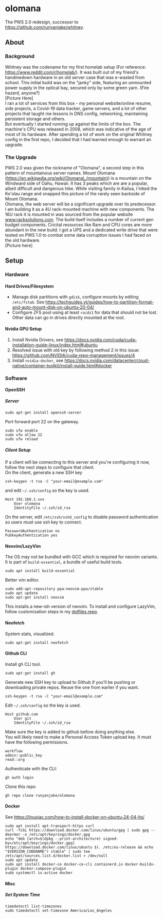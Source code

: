 # olomana
The PWS 2.0 redesign, successor to https://github.com/runyanjake/whitney.

## About

### Background
Whitney was the codename for my first homelab setup (For reference: https://www.reddit.com/r/homelab/). It was built out of my friend's handmedown hardware in an old server case that was e-wasted from school. This initial build was on the "janky" side, featuring an unmounted power supply in the optical bay, secured only by some green yarn. (Fire hazard, anyone?)  
[Picture Here]  
I ran a lot of services from this box - my personal website/online resume, side projects, a Covid-19 data tracker, game servers, and a lot of other projects that taught me lessons in DNS config, networking, maintaining persistent storage and others.  
But eventually I started running up against the limits of the box. The machine's CPU was released in 2008, which was indicative of the age of most of its hardware. After spending a lot of work on the original Whitney config in the first repo, I decided that I had learned enough to warrant an upgrade.

### The Upgrade
PWS 2.0 was given the nickname of "Olomana", a second step in this pattern of mountainous server names. Mount Olomana (https://en.wikipedia.org/wiki/Olomana\_(mountain)) is a mountain on the Windward side of Oahu, Hawaii. It has 3 peaks which are are a popular, albeit difficult and dangerous hike. While visiting family in Kailua, I hiked the Ko'olau range and snapped this picture of the rarely seen backside of Mount Olomana.  
Olomana, the web server will be a significant upgrade over its predecessor. I am building it as a 4U rack-mounted machine with new components. The 16U rack it is mounted in was sourced from the popular website www.racksolutions.com. The build itself includes a number of current gen budget components. Cricital resources like Ram and CPU cores are more abundant in the new build. I got a UPS and a dedicated write drive that were tested on PWS 1.0 to combat some data corruption issues I had faced on the old hardware.  
[Picture here]

## Setup

### Hardware

#### Hard Drives/Filesystem
- Manage disk partitions with `gdisk`, configure mounts by editing `/etc/fstab`. See https://techguides.yt/guides/how-to-partition-format-and-auto-mount-disk-on-ubuntu-20-04/  
- Configure ZFS pool using at least `raidz1` for data that should not be lost. Other data can go in drives directly mounted at the root.

#### Nvidia GPU Setup
1. Install Nvidia Drivers, see https://docs.nvidia.com/cuda/cuda-installation-guide-linux/index.html#ubuntu  
2. Resolved issue with old key by following method 2 in this issue: https://github.com/NVIDIA/cuda-repo-management/issues/4  
3. Install `nvidia-docker`, see https://docs.nvidia.com/datacenter/cloud-native/container-toolkit/install-guide.html#docker

### Software

#### OpenSSH

##### Server
```
sudo apt-get install openssh-server
```
Port forward port 22 on the gateway.
```
sudo ufw enable
sudo ufw allow 22
sudo ufw reload
```

##### Client Setup
If a client will be connecting to this server and you're configuring it now, follow the next steps to configure that client.  
On the client, generate a new SSH key
```
ssh-keygen -t rsa -C "your-email@example.com"
```
and edit `~/.ssh/config` so the key is used.
```
Host 192.168.1.xxx
    User olomana
    IdentityFile ~/.ssh/id_rsa
```
On the server, edit `/etc/ssh/sshd_config` to disable password authentication so users must use ssh key to connect.
```
PasswordAuthentication no
PubkeyAuthentication yes
```


#### Neovim/LazyVim
The OS may not be bundled with GCC which is required for neovim variants. It is part of `build-essential`, a bundle of useful build tools.
```
sudo apt install build-essential
```

Better vim editor.
```
sudo add-apt-repository ppa:neovim-ppa/stable
sudo apt update
sudo apt-get install neovim
```
This installs a new-ish version of neovim. To install and configure LazyVim, follow customization steps in my [dotfiles repo](https://github.com/runyanjake/dotfiles/tree/main/neovim).

#### Neofetch
System stats, visualized.
```
sudo apt-get install neofetch
```

#### Github CLI
Install gh CLI tool.
```
sudo apt-get install gh
```
Generate new SSH key to upload to Github if you'll be pushing or downloading private repos. Reuse the one from earlier if you want.
```
ssh-keygen -t rsa -C "your-email@example.com"
```
Edit `~/.ssh/config` so the key is used.
```
Host github.com
    User git
    IdentityFile ~/.ssh/id_rsa
```
Make sure the key is added to github before doing anything else.  
You will likely need to make a Personal Access Token upload key. It must have the following permissions.
```
workflow
admin::public_key
read::org
```
Authenticate with the CLI:
```
gh auth login
```
Clone this repo
```
gh repo clone runyanjake/olomana
```

#### Docker
See https://linuxiac.com/how-to-install-docker-on-ubuntu-24-04-lts/
```
sudo apt install apt-transport-https curl
curl -fsSL https://download.docker.com/linux/ubuntu/gpg | sudo gpg --dearmor -o /etc/apt/keyrings/docker.gpg
echo "deb [arch=$(dpkg --print-architecture) signed-by=/etc/apt/keyrings/docker.gpg] https://download.docker.com/linux/ubuntu $(. /etc/os-release && echo "$VERSION_CODENAME") stable" | sudo tee /etc/apt/sources.list.d/docker.list > /dev/null
sudo apt update
sudo apt install docker-ce docker-ce-cli containerd.io docker-buildx-plugin docker-compose-plugin
sudo systemctl is-active docker
```

#### Misc

##### Set System Time
```
timedatectl list-timezones
sudo timedatectl set-timezone America/Los_Angeles
```
